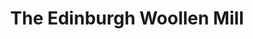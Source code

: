 ---
title: "The Edinburgh Woollen Mill"
url: /abingdon/the-edinburgh-woollen-mill/
shop: clothes
---